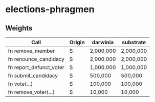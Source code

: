 # elections-phragmen

## Weights

| Call                      | Origin | darwinia  | substrate |
|---------------------------|--------|-----------|-----------|
| fn remove\_member         | S      | 2,000,000 | 2,000,000 |
| fn renounce\_candidacy    | S      | 2,000,000 | 2,000,000 |
| fn report\_defunct\_voter | S      | 1,000,000 | 1,000,000 |
| fn submit\_candidacy      | S      | 500,000   | 500,000   |
| fn vote(...)              | S      | 100,000   | 100,000   |
| fn remove\_voter(...)     | S      | 10,000    | 10,000    |
